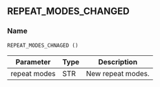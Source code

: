 ## REPEAT\_MODES\_CHANGED

### Name

`REPEAT_MODES_CHNAGED ()`


| Parameter    | Type | Description       |
| ------------ | ---- | ----------------- |
| repeat modes | STR  | New repeat modes. |
